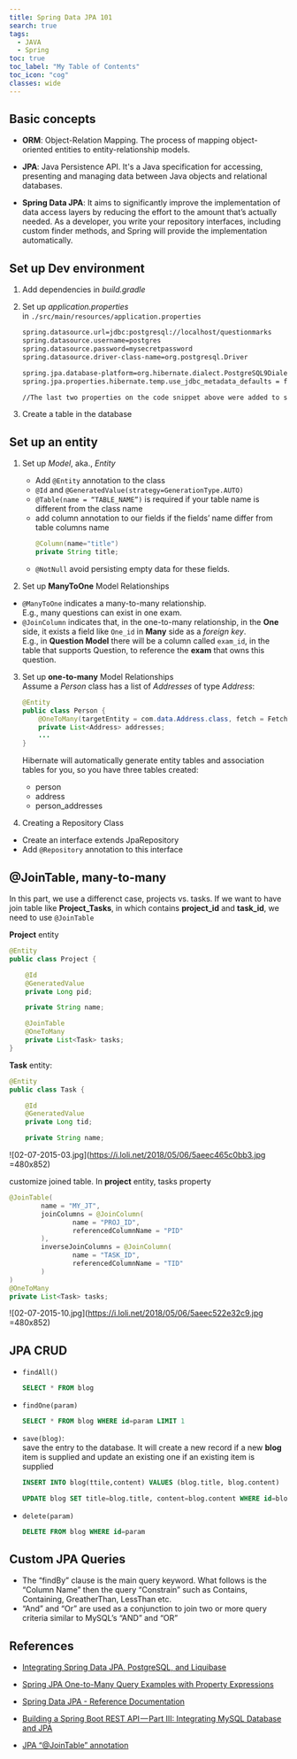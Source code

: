 ```yaml
---
title: Spring Data JPA 101
search: true
tags: 
  - JAVA
  - Spring
toc: true
toc_label: "My Table of Contents"
toc_icon: "cog"
classes: wide
---
```


## Basic concepts

- **ORM**: Object-Relation Mapping. The process of mapping object-oriented entities to entity-relationship models.

- **JPA**: Java Persistence API. It's a Java specification for accessing, presenting and managing data between Java objects and relational databases.

- **Spring Data JPA**: It aims to significantly improve the implementation of data access layers by reducing the effort to the amount that’s actually needed. As a developer, you write your repository interfaces, including custom finder methods, and Spring will provide the implementation automatically.


## Set up Dev environment

1. Add dependencies in _build.gradle_

2. Set up _application.properties_  
  in `./src/main/resources/application.properties`
    ```bash
    spring.datasource.url=jdbc:postgresql://localhost/questionmarks
    spring.datasource.username=postgres
    spring.datasource.password=mysecretpassword
    spring.datasource.driver-class-name=org.postgresql.Driver
    
    spring.jpa.database-platform=org.hibernate.dialect.PostgreSQL9Dialect
    spring.jpa.properties.hibernate.temp.use_jdbc_metadata_defaults = false
    
    //The last two properties on the code snippet above were added to suppress an annoying exception that occurs when JPA (Hibernate) tries to verify PostgreSQL CLOB feature.
    ```
3. Create a table in the database

## Set up an entity

1. Set up _Model_, aka., _Entity_
    - Add `@Entity` annotation to the class
    - `@Id` and `@GeneratedValue(strategy=GenerationType.AUTO)`
    - `@Table(name = “TABLE_NAME”)` is required if your table name is different from the class name
    - add column annotation to our fields if the fields’ name differ from table columns name
      ```java
      @Column(name="title")
      private String title; 
      ```
    - `@NotNull` avoid persisting empty data for these fields.
    
2. Set up **ManyToOne** Model Relationships
  - `@ManyToOne` indicates a many-to-many relationship.  
    E.g., many questions can exist in one exam.
  - `@JoinColumn` indicates that, in the one-to-many relationship, in the **One** side, it exists a field like `One_id` in **Many** side as a _foreign key_.  
  E.g., in **Question Model** there will be a column called `exam_id`, in the table that supports Question, to reference the **exam** that owns this question.
3. Set up **one-to-many** Model Relationships  
Assume a _Person_ class has a list of _Addresses_ of type _Address_:
    ```java
    @Entity
    public class Person {
        @OneToMany(targetEntity = com.data.Address.class, fetch = FetchType.EAGER, cascade = CascadeType.ALL)
        private List<Address> addresses;
        ...
    }    
    ```
    Hibernate will automatically generate entity tables and association tables for you, so you have three tables created:

    - person
    - address
    - person_addresses


4. Creating a Repository Class
  - Create an interface extends JpaRepository
  - Add `@Repository` annotation to this interface
  
## @JoinTable, many-to-many 
In this part, we use a differenct case, projects vs. tasks. If we want to have join table like **Project_Tasks**, in which contains **project_id** and **task_id**, we need to use `@JoinTable`

**Project** entity
```java
@Entity
public class Project {

    @Id
    @GeneratedValue
    private Long pid;

    private String name;

    @JoinTable
    @OneToMany
    private List<Task> tasks;
}
```
**Task** entity:
```java
@Entity
public class Task {

    @Id
    @GeneratedValue
    private Long tid;

    private String name;
```

![02-07-2015-03.jpg](https://i.loli.net/2018/05/06/5aeec465c0bb3.jpg =480x852)

customize joined table. In **project** entity, tasks property

```java
@JoinTable(
        name = "MY_JT",
        joinColumns = @JoinColumn(
                name = "PROJ_ID",
                referencedColumnName = "PID"
        ),
        inverseJoinColumns = @JoinColumn(
                name = "TASK_ID",
                referencedColumnName = "TID"
        )
)
@OneToMany
private List<Task> tasks;
```
![02-07-2015-10.jpg](https://i.loli.net/2018/05/06/5aeec522e32c9.jpg =480x852)


 
## JPA CRUD

- `findAll()`
    ```sql
    SELECT * FROM blog
    ```
    
- `findOne(param)`
    ```sql
    SELECT * FROM blog WHERE id=param LIMIT 1
    ```

- `save(blog)`:  
save the entry to the database. It will create a new record if a new **blog** item is supplied and update an existing one if an existing item is supplied
    ```sql
    INSERT INTO blog(ttile,content) VALUES (blog.title, blog.content)  
    
    UPDATE blog SET title=blog.title, content=blog.content WHERE id=blog.id
    ```
- `delete(param)`
    ```sql
    DELETE FROM blog WHERE id=param
    ```
    
## Custom JPA Queries

- The “findBy” clause is the main query keyword. What follows is the “Column Name” then the query “Constrain” such as Contains, Containing, GreatherThan, LessThan etc.
- “And” and “Or” are used as a conjunction to join two or more query criteria similar to MySQL’s “AND” and “OR”


## References 

- [Integrating Spring Data JPA, PostgreSQL, and Liquibase](https://auth0.com/blog/integrating-spring-data-jpa-postgresql-liquibase/?utm_source=medium&utm_medium=sc&utm_campaign=spring_data_jpa)

- [Spring JPA One-to-Many Query Examples with Property Expressions](https://medium.com/@evonsdesigns/spring-jpa-one-to-many-query-examples-281078bc457b)

- [Spring Data JPA - Reference Documentation](https://docs.spring.io/spring-data/jpa/docs/current/reference/html/)

- [Building a Spring Boot REST API — Part III: Integrating MySQL Database and JPA](https://medium.com/@salisuwy/building-a-spring-boot-rest-api-part-iii-integrating-mysql-database-and-jpa-81391404046a)

- [JPA “@JoinTable” annotation](https://stackoverflow.com/questions/5478328/jpa-jointable-annotation)